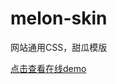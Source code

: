 # melon-skin
网站通用CSS，甜瓜模版

<a href="https://pwstrick.github.io/melon-skin/" target="_blank">点击查看在线demo</a>
